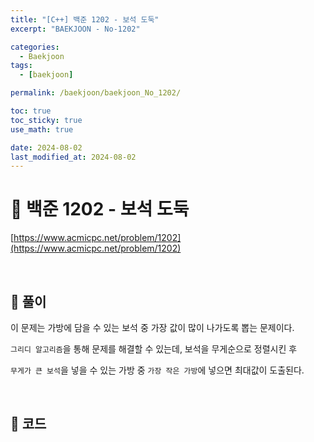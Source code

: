 ```yaml
---
title: "[C++] 백준 1202 - 보석 도둑"
excerpt: "BAEKJOON - No-1202"

categories:
  - Baekjoon
tags:
  - [baekjoon]

permalink: /baekjoon/baekjoon_No_1202/

toc: true
toc_sticky: true
use_math: true

date: 2024-08-02
last_modified_at: 2024-08-02
---
```


# 🔐 백준 1202 - 보석 도둑

[https://www.acmicpc.net/problem/1202](https://www.acmicpc.net/problem/1202)

<br>

## 🔑 풀이

이 문제는 가방에 담을 수 있는 보석 중 가장 값이 많이 나가도록 뽑는 문제이다. <br>

`그리디 알고리즘`을 통해 문제를 해결할 수 있는데, 보석을 무게순으로 정렬시킨 후 <br>

`무게가 큰 보석`을 넣을 수 있는 가방 중 `가장 작은 가방`에 넣으면 최대값이 도출된다. <br>

<br>

## 🧩 코드

<script src="https://gist.github.com/jinwoojwa/6025594a0a8b519cabf187c8f7643563.js"></script>